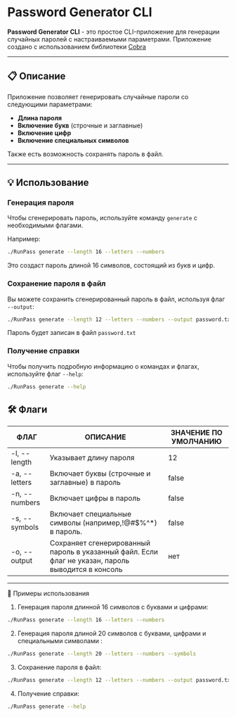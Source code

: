 # Password Generator CLI

**Password Generator CLI** - это простое CLI-приложение для генерации случайных паролей с настраиваемыми параметрами. Приложение создано с использованием библиотеки [Cobra](https://github.com/spf13/cobra)

---

## 📋 Описание

Приложение позволяет генерировать случайные пароли со следующими параметрами:
- **Длина пароля**
- **Включение букв** (строчные и заглавные)
- **Включение цифр**
- **Включение специальных символов**

Также есть возможность сохранять пароль в файл.

---

## 💡 Использование

### Генерация пароля

Чтобы сгенерировать пароль, используйте команду `generate` с необходимыми флагами.

Например:
```bash
./RunPass generate --length 16 --letters --numbers
```
Это создаст пароль длиной 16 символов, состоящий из букв и цифр.


### Сохранение пароля в файл

Вы можете сохранить сгенерированный пароль в файл, используя флаг `--output`:

```bash 
./RunPass generate --length 12 --letters --numbers --output password.txt
```
Пароль будет записан в файл `password.txt`

### Получение справки

Чтобы получить подробную информацию о командах и флагах, используйте флаг `--help`:
```bash
./RunPass generate --help
```

## 🛠️ Флаги

| ФЛАГ              | ОПИСАНИЕ                                                                                           | ЗНАЧЕНИЕ ПО УМОЛЧАНИЮ |
|-------------------|----------------------------------------------------------------------------------------------------|-----------------------|
| -l, --length      | Указывает длину пароля                                                                             | 12                    |
| -a, --letters     | Включает буквы (строчные и заглавные) в пароль                                                     | false                 |
| -n, --numbers     | Включает цифры в пароль                                                                            | false                 |
| -s, --symbols     | Включает специальные символы (например,!@#$%^*) в пароль.                                          | false                 |
| -o, --output      | Сохраняет сгенерированный пароль в указанный файл. Если флаг не указан, пароль выводится в консоль | нет                   |

---

🌟 Примеры использования

1. Генерация пароля длинной 16 символов с буквами и цифрами:
```bash
./RunPass generate --length 16 --letters --numbers
```

2. Генерация пароля длиной 20 символов с буквами, цифрами и специальными символами :
```bash
./RunPass generate --length 20 --letters --numbers --symbols
```

3. Сохранение пароля в файл:
```bash
./RunPass generate --length 12 --letters --numbers --output password.txt
```

4. Получение справки:
```bash
./RunPass generate --help
```
